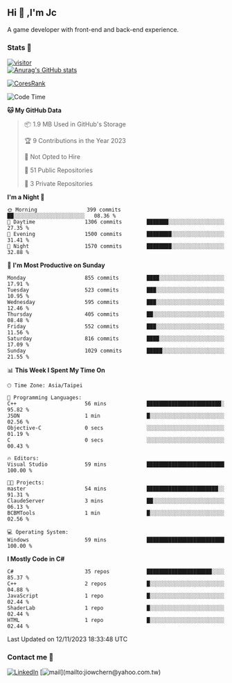 ## Hi 👋 ,I'm Jc  

A game developer with front-end and back-end experience.  

### Stats  📝
[![visitor](https://visitor-badge.glitch.me/badge?page_id=jiowchern.jiowchern&style=flat-square&color=0088cc)](https://visitor-badge.glitch.me/badge?page_id=jiowchern.jiowchern&style=flat-square&color=0088cc)  
[![Anurag's GitHub stats](https://github-readme-stats.vercel.app/api?username=jiowchern&count_private=true&&show_icons=true)](https://github.com/anuraghazra/github-readme-stats)  
<!-- [![trophy](https://github-profile-trophy.vercel.app/?username=jiowchern)](https://github.com/ryo-ma/github-profile-trophy)   -->
[![CoresRank](https://cr-ss-service.azurewebsites.net/api/ScreenShot?widget=summary&username=jiowchern)](https://cr-ss-service.azurewebsites.net/api/ScreenShot?widget=summary&username=jiowchern)


<!--START_SECTION:waka-->
![Code Time](http://img.shields.io/badge/Code%20Time-1%2C092%20hrs%2042%20mins-blue)

**🐱 My GitHub Data** 

> 📦 1.9 MB Used in GitHub's Storage 
 > 
> 🏆 9 Contributions in the Year 2023
 > 
> 🚫 Not Opted to Hire
 > 
> 📜 51 Public Repositories 
 > 
> 🔑 3 Private Repositories 
 > 
**I'm a Night 🦉** 

```text
🌞 Morning                399 commits         ██░░░░░░░░░░░░░░░░░░░░░░░   08.36 % 
🌆 Daytime                1306 commits        ███████░░░░░░░░░░░░░░░░░░   27.35 % 
🌃 Evening                1500 commits        ████████░░░░░░░░░░░░░░░░░   31.41 % 
🌙 Night                  1570 commits        ████████░░░░░░░░░░░░░░░░░   32.88 % 
```
📅 **I'm Most Productive on Sunday** 

```text
Monday                   855 commits         ████░░░░░░░░░░░░░░░░░░░░░   17.91 % 
Tuesday                  523 commits         ███░░░░░░░░░░░░░░░░░░░░░░   10.95 % 
Wednesday                595 commits         ███░░░░░░░░░░░░░░░░░░░░░░   12.46 % 
Thursday                 405 commits         ██░░░░░░░░░░░░░░░░░░░░░░░   08.48 % 
Friday                   552 commits         ███░░░░░░░░░░░░░░░░░░░░░░   11.56 % 
Saturday                 816 commits         ████░░░░░░░░░░░░░░░░░░░░░   17.09 % 
Sunday                   1029 commits        █████░░░░░░░░░░░░░░░░░░░░   21.55 % 
```


📊 **This Week I Spent My Time On** 

```text
🕑︎ Time Zone: Asia/Taipei

💬 Programming Languages: 
C++                      56 mins             ████████████████████████░   95.82 % 
JSON                     1 min               █░░░░░░░░░░░░░░░░░░░░░░░░   02.56 % 
Objective-C              0 secs              ░░░░░░░░░░░░░░░░░░░░░░░░░   01.19 % 
C                        0 secs              ░░░░░░░░░░░░░░░░░░░░░░░░░   00.43 % 

🔥 Editors: 
Visual Studio            59 mins             █████████████████████████   100.00 % 

🐱‍💻 Projects: 
master                   54 mins             ███████████████████████░░   91.31 % 
ClaudeServer             3 mins              ██░░░░░░░░░░░░░░░░░░░░░░░   06.13 % 
BCBMTools                1 min               █░░░░░░░░░░░░░░░░░░░░░░░░   02.56 % 

💻 Operating System: 
Windows                  59 mins             █████████████████████████   100.00 % 
```

**I Mostly Code in C#** 

```text
C#                       35 repos            █████████████████████░░░░   85.37 % 
C++                      2 repos             █░░░░░░░░░░░░░░░░░░░░░░░░   04.88 % 
JavaScript               1 repo              █░░░░░░░░░░░░░░░░░░░░░░░░   02.44 % 
ShaderLab                1 repo              █░░░░░░░░░░░░░░░░░░░░░░░░   02.44 % 
HTML                     1 repo              █░░░░░░░░░░░░░░░░░░░░░░░░   02.44 % 
```




 Last Updated on 12/11/2023 18:33:48 UTC
<!--END_SECTION:waka-->



### Contact me 💬
[![LinkedIn](https://img.shields.io/badge/-JiowchernChen-0077B5?style==flat-square&logo=LinkedIn&logoColor=white)](https://www.linkedin.com/in/jiowchern-chen-4aaa90b7/) [![mail](https://img.shields.io/badge/-jiowchern%40yahoo.com.tw-blueviolet?style=flat-square&logo=yahoo!)](mailto:jiowchern@yahoo.com.tw)    

<!-- [![Linkedin Badge](https://img.shields.io/badge/-LinkedIn-blue?style=flat-square&logo=Linkedin&logoColor=white&link=https://www.linkedin.com/in/jiowchern-chen-4aaa90b7/)](https://www.linkedin.com/in/jiowchern-chen-4aaa90b7/) -->


<!--
**jiowchern/jiowchern** is a ✨ _special_ ✨ repository because its `README.md` (this file) appears on your GitHub profile.

Here are some ideas to get you started:

- 🔭 I’m currently working on ...
- 🌱 I’m currently learning ...
- 👯 I’m looking to collaborate on ...
- 🤔 I’m looking for help with ...
- 💬 Ask me about ...
- 📫 How to reach me: ...
- 😄 Pronouns: ...
- ⚡ Fun fact: ...
-->
